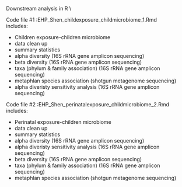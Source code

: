 Downstream analysis in R \

Code file #1 :EHP_Shen_childexposure_childmicrobiome_1.Rmd \
includes:
- Children exposure-children microbiome
- data clean up
- summary statistics
- alpha diversity (16S rRNA gene amplicon sequencing)
- beta diversity (16S rRNA gene amplicon sequencing)
- taxa (phylum & family association) (16S rRNA gene amplicon sequencing)
- metaphlan species association (shotgun metagenome sequencing)
- alpha diveristy sensitivity analysis (16S rRNA gene amplicon sequencing)


Code file #2 :EHP_Shen_perinatalexposure_childmicrobiome_2.Rmd \
includes:
- Perinatal exposure-children microbiome
- data clean up
- summary statistics
- alpha diversity (16S rRNA gene amplicon sequencing)
- alpha diveristy sensitivity analysis (16S rRNA gene amplicon sequencing)
- beta diversity (16S rRNA gene amplicon sequencing)
- taxa (phylum & family association) (16S rRNA gene amplicon sequencing)
- metaphlan species association (shotgun metagenome sequencing)
